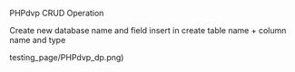 PHPdvp CRUD Operation


Create new database name and field insert in create table name + column name and type


![]()testing_page/PHPdvp_dp.png)